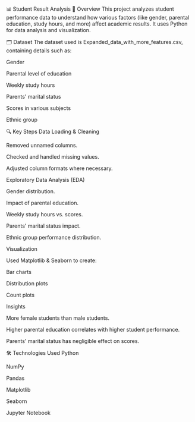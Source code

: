 📊 Student Result Analysis
📌 Overview
This project analyzes student performance data to understand how various factors (like gender, parental education, study hours, and more) affect academic results.
It uses Python for data analysis and visualization.

🗂 Dataset
The dataset used is Expanded_data_with_more_features.csv, containing details such as:

Gender

Parental level of education

Weekly study hours

Parents' marital status

Scores in various subjects

Ethnic group

🔍 Key Steps
Data Loading & Cleaning

Removed unnamed columns.

Checked and handled missing values.

Adjusted column formats where necessary.

Exploratory Data Analysis (EDA)

Gender distribution.

Impact of parental education.

Weekly study hours vs. scores.

Parents' marital status impact.

Ethnic group performance distribution.

Visualization

Used Matplotlib & Seaborn to create:

Bar charts

Distribution plots

Count plots

Insights

More female students than male students.

Higher parental education correlates with higher student performance.

Parents' marital status has negligible effect on scores.

🛠 Technologies Used
Python

NumPy

Pandas

Matplotlib

Seaborn

Jupyter Notebook
